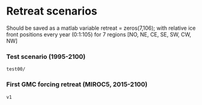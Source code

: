 # Retreat scenarios 

Should be saved as a matlab variable retreat = zeros(7,106);
with relative ice front positions every year (0:1:105) for 7 regions [NO, NE, CE, SE, SW, CW, NW] 

### Test scenario (1995-2100)
`test00/`

### First GMC forcing retreat (MIROC5, 2015-2100)
`v1`
